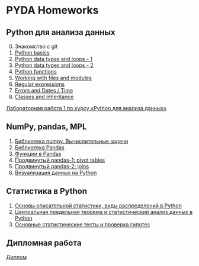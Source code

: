 # PYDA Homeworks

## Python для анализа данных

0. Знакомство с git
1. [Python basics](https://github.com/Mongolfiera/netology_pyda/blob/master/python-basics-hw/python-basics-hw.ipynb)
1. [Python data types and loops - 1](https://github.com/Mongolfiera/netology_pyda/blob/master/python-data_types-loops/pyda-1.2.1-hw.ipynb)
1. [Python data types and loops - 2](https://github.com/Mongolfiera/netology_pyda/blob/master/python-data_types-loops/pyda-1.2.2-hw.ipynb)
1. [Python functions](https://github.com/Mongolfiera/netology_pyda/blob/master/python-functions/pyda-functions-hw.ipynb)
1. [Working with files and modules](https://github.com/Mongolfiera/netology_pyda/blob/master/python-read-write/pyda-read-write-hw.ipynb)
1. [Regular expressions](https://github.com/Mongolfiera/netology_pyda/blob/master/python-regex/Regex-hw.ipynb)
1. [Errors and Dates / Time](https://github.com/Mongolfiera/netology_pyda/blob/master/python-date-error/pyda-errors-hw.ipynb)
1. [Classes and inheritance](https://github.com/Mongolfiera/netology_pyda/blob/master/python-classes/pyda-class-hw.ipynb)

[Лабораторная работа 1 по курсу «Python для анализа данных»](https://github.com/Mongolfiera/netology_pyda/blob/master/python-lab-1/pyda-lab-1.ipynb)

## NumPy, pandas, MPL

1. [Библиотека numpy. Вычислительные задачи](https://github.com/Mongolfiera/netology_pyda/blob/master/libs-numpy-hw/libs-numpy-hw.ipynb)
1. [Библиотека Pandas](https://github.com/Mongolfiera/netology_pyda/blob/master/libs-pandas-basics/libraries-pandas-hw.ipynb)
1. [Функции в Pandas](https://github.com/Mongolfiera/netology_pyda/blob/master/libs-pandas-functions/libs-pandas-functions-hw.ipynb)
1. [Продвинутый pandas-1: pivot tables](https://github.com/Mongolfiera/netology_pyda/blob/master/libs-avd-pandas/libs-adv-pandas1-hw.ipynb)
1. [Продвинутый pandas-2: joins](https://github.com/Mongolfiera/netology_pyda/blob/master/libs-avd-pandas/libs-adv-pandas2-hw.ipynb)
1. [Визуализация данных на Python](https://github.com/Mongolfiera/netology_pyda/blob/master/libs-viz/libs-viz-hw.ipynb)

## Статистика в Python

1. [Основы описательной статистики, виды распределений в Python](https://github.com/Mongolfiera/netology_pyda/blob/master/stats-basics/dz_1.ipynb)
1. [Центральная предельная теорема и статистический анализ данных в Python](https://github.com/Mongolfiera/netology_pyda/blob/master/stats-in-python/dz_2.ipynb)
1. [Основные статистические тесты и проверка гипотез]()

## Дипломная работа
[Диплом](https://github.com/Mongolfiera/netology_pyda/blob/master/diploma/diploma.ipynb)
